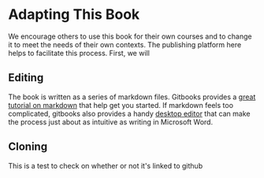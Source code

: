 # Adapting This Book

We encourage others to use this book for their own courses and to change it to meet the needs of their own contexts. The publishing platform here helps to facilitate this process. First, we will

## Editing

The book is written as a series of markdown files. Gitbooks provides a [great tutorial on markdown](https://gitbookio.gitbooks.io/markdown/content/) that help get you started. If markdown feels too complicated, gitbooks also provides a handy [desktop editor](https://www.gitbook.com/editor/osx) that can make the process just about as intuitive as writing in Microsoft Word.

## Cloning

This is a test to check on whether or not it's linked to github